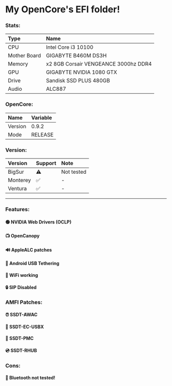 
# My OpenCore's EFI folder!

### Stats:
|Type  |Name  |
|:---|:---|
|CPU |Intel Core i3 10100|
|Mother Board|GIGABYTE B460M DS3H|
|Memory|x2 8GB Corsair VENGEANCE 3000hz DDR4|
|GPU |GIGABYTE NVIDIA 1080 GTX  |
|Drive |Sandisk SSD PLUS 480GB  |
|Audio |ALC887 |

### OpenCore:
|Name |Variable  |
|:---|:---|
|Version |0.9.2|
|Mode|RELEASE |

### Version:
|Version |Support  |Note |
|:---|:---|:---|
|BigSur |⚠️|Not tested |
|Monterey|✅ |- |
|Ventura|✅ |- |

---

### Features:
#### 🟢 NVIDIA Web Drivers (OCLP)
#### 📺 OpenCanopy
#### 🔊 AppleALC patches
#### 📱  Android USB Tethering
#### 📶 WiFi working
#### 🔒 SIP Disabled

### AMFI Patches:
#### ⏰ SSDT-AWAC
#### 💾 SSDT-EC-USBX
#### 💽 SSDT-PMC
#### 💿 SSDT-RHUB

### Cons:
#### 🔵 Bluetooth not tested!
